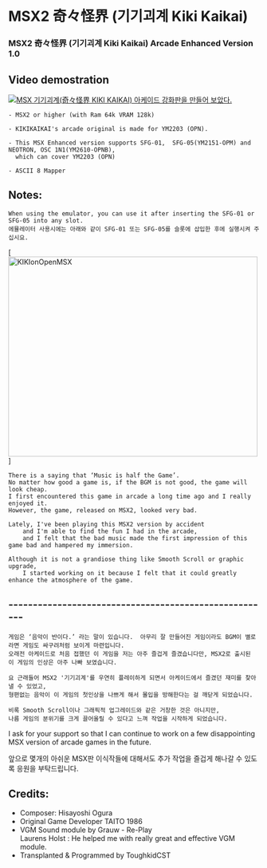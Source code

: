 # MSX2 奇々怪界 (기기괴계 Kiki Kaikai)
### MSX2 奇々怪界 (기기괴계 Kiki Kaikai) Arcade Enhanced Version 1.0


## Video demostration

[![MSX 기기괴계(奇々怪界 KIKI KAIKAI) 아케이드 강화판을 만들어 보았다.](https://yt-embed.herokuapp.com/embed?v=DvM3JTCmEI0)](https://www.youtube.com/watch?v=DvM3JTCmEI0 "MSX 기기괴계(奇々怪界 KIKI KAIKAI) 아케이드 강화판을 만들어 보았다. ")



	- MSX2 or higher (with Ram 64k VRAM 128k) 
 
	- KIKIKAIKAI's arcade original is made for YM2203 (OPN).

	- This MSX Enhanced version supports SFG-01,  SFG-05(YM2151-OPM) and NEOTRON, OSC 1N1(YM2610-OPNB), 
	  which can cover YM2203 (OPN)

	- ASCII 8 Mapper



## Notes:

	When using the emulator, you can use it after inserting the SFG-01 or SFG-05 into any slot.
	에뮬레이터 사용시에는 아래와 같이 SFG-01 또는 SFG-05를 슬롯에 삽입한 후에 실행시켜 주십시요. 

[<a data-flickr-embed="true" href="https://www.flickr.com/gp/toughkidcst/4VX24i" title="KIKIonOpenMSX"><img src="https://live.staticflickr.com/65535/52063631126_729e08ea86.jpg" width="500" height="401" alt="KIKIonOpenMSX"></a>]


    There is a saying that ‘Music is half the Game’.   
    No matter how good a game is, if the BGM is not good, the game will look cheap. 
    I first encountered this game in arcade a long time ago and I really enjoyed it.  
    However, the game, released on MSX2, looked very bad.

    Lately, I've been playing this MSX2 version by accident 
    	and I'm able to find the fun I had in the arcade, 
    	and I felt that the bad music made the first impression of this game bad and hampered my immersion.

    Although it is not a grandiose thing like Smooth Scroll or graphic upgrade, 
    	I started working on it because I felt that it could greatly enhance the atmosphere of the game.
    	

## ------------------------------------------------------
  
    게임은 ‘음악이 반이다.’ 라는 말이 있습니다.  아무리 잘 만들어진 게임이라도 BGM이 별로라면 게임도 싸구려처럼 보이게 마련입니다.  
    오래전 아케이드로 처음 접했던 이 게임을 저는 아주 즐겁게 즐겼습니다만, MSX2로 출시된 이 게임의 인상은 아주 나빠 보였습니다. 

    요 근래들어 MSX2 '기기괴계'를 우연히 플레이하게 되면서 아케이드에서 즐겼던 재미를 찾아낼 수 있었고,  
    형편없는 음악이 이 게임의 첫인상을 나쁘게 해서 몰입을 방해한다는 걸 깨닫게 되었습니다.     

    비록 Smooth Scroll이나 그래픽적 업그레이드와 같은 거창한 것은 아니지만, 
    나름 게임의 분위기를 크게 끌어올릴 수 있다고 느껴 작업을 시작하게 되었습니다. 


I ask for your support so that 
            I can continue to work on a few disappointing MSX version of arcade games in the future.

앞으로 몇개의 아쉬운 MSX판 이식작들에 대해서도 추가 작업을 즐겁게 해나갈 수 있도록 응원을 부탁드립니다. 


## Credits:

- Composer: Hisayoshi Ogura
- Original Game Developer TAITO 1986
- VGM Sound module by Grauw - Re-Play                           
  Laurens Holst : He helped me with really great and effective VGM module.
- Transplanted & Programmed by ToughkidCST 
